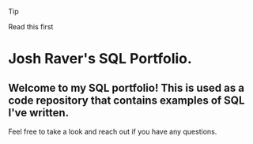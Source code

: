 >[!Tip]
>Read this first

# Josh Raver's SQL Portfolio.

## Welcome to my SQL portfolio! This is used as a code repository that contains examples of SQL I've written.

Feel free to take a look and reach out if you have any questions.
